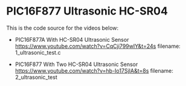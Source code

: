 # PIC16F877 Ultrasonic HC-SR04

This is the code source for the videos below:
   * PIC16F877A With HC-SR04 Ultrasonic Sensor
      https://www.youtube.com/watch?v=CqCji799wIY&t=24s
      filename: 1_ultrasonic_test.c
      
   * PIC16F877 With Two HC-SR04 Ultrasonic Sensor
      https://www.youtube.com/watch?v=hb-Io17SjIA&t=8s
      filename: 2_ultrasonic_test
